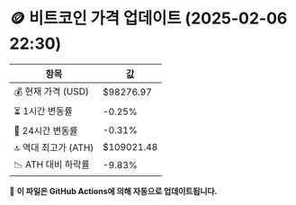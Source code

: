 # 🪙 비트코인 가격 업데이트 (2025-02-06 22:30)

| 항목                | 값 |
|--------------------|----------------|
| 💰 현재 가격 (USD) | $98276.97 |
| ⏳ 1시간 변동률    | -0.25% |
| 📆 24시간 변동률   | -0.31% |
| 🔝 역대 최고가 (ATH) | $109021.48 |
| 📉 ATH 대비 하락률 | -9.83% |

🔄 **이 파일은 GitHub Actions에 의해 자동으로 업데이트됩니다.**
